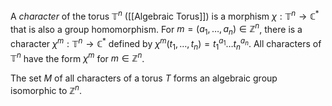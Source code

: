 A *character* of the torus $\mathbb{T}^n$ ([[Algebraic Torus]]) is a morphism $\chi: \mathbb{T}^n \rightarrow \mathbb{C}^*$ that is also a group homomorphism.
For $m = (a_1,\dots,a_n) \in \mathbb{Z}^n$, there is a character $\chi^m : \mathbb{T}^n \rightarrow \mathbb{C}^*$ defined by $\chi^m(t_1,\dots,t_n) = t_1^{a_1}\dots t_n^{a_n}$.
All characters of $\mathbb{T}^n$ have the form $\chi^m$ for $m\in \mathbb{Z}^n$.

The set $M$ of all characters of a torus $T$ forms an algebraic group isomorphic to $\mathbb{Z}^n$.


